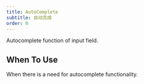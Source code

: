 ```yaml
---
title: AutoComplete
subtitle: 自动完成
order: 0
---
```


Autocomplete function of input field.

## When To Use

When there is a need for autocomplete functionality.

